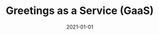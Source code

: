 ---
title: Greetings as a Service (GaaS)
projectLink: https://gaas.sznm.dev/
description: Make personalized greetings message for your folks.
date: "2021-01-01"
icon: "/app_icons/greet-gaas.svg"
featured: true
sznmApps: true
appStoreLink:
playStoreLink:
stacks:
  - nextjs
  - chakra-ui
---
